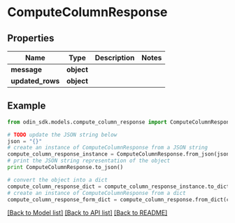 # ComputeColumnResponse


## Properties

Name | Type | Description | Notes
------------ | ------------- | ------------- | -------------
**message** | **object** |  | 
**updated_rows** | **object** |  | 

## Example

```python
from odin_sdk.models.compute_column_response import ComputeColumnResponse

# TODO update the JSON string below
json = "{}"
# create an instance of ComputeColumnResponse from a JSON string
compute_column_response_instance = ComputeColumnResponse.from_json(json)
# print the JSON string representation of the object
print ComputeColumnResponse.to_json()

# convert the object into a dict
compute_column_response_dict = compute_column_response_instance.to_dict()
# create an instance of ComputeColumnResponse from a dict
compute_column_response_form_dict = compute_column_response.from_dict(compute_column_response_dict)
```
[[Back to Model list]](../README.md#documentation-for-models) [[Back to API list]](../README.md#documentation-for-api-endpoints) [[Back to README]](../README.md)


